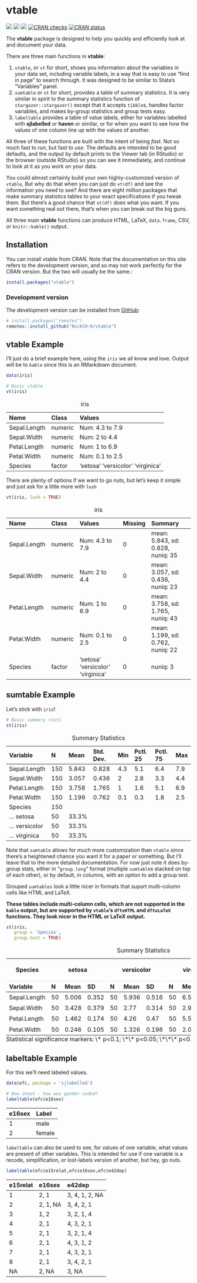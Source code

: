 
<!-- README.md is generated from README.Rmd. Please edit that file -->

# vtable

<!-- badges: start -->

[![](http://cranlogs.r-pkg.org/badges/grand-total/vtable?color=orange)](https://cran.r-project.org/package=vtable)
[![](http://cranlogs.r-pkg.org/badges/last-month/vtable?color=green)](https://cran.r-project.org/package=vtable)
[![](https://www.r-pkg.org/badges/version/vtable?color=blue)](https://cran.r-project.org/package=vtable)
[![CRAN
checks](https://cranchecks.info/badges/summary/vtable)](https://cran.r-project.org/web/checks/check_results_vtable.html)
[![CRAN
status](https://www.r-pkg.org/badges/version/vtable)](https://CRAN.R-project.org/package=vtable)

<!-- badges: end -->

The **vtable** package is designed to help you quickly and efficiently
look at and document your data.

There are three main functions in **vtable**:

1.  `vtable`, or `vt` for short, shows you information about the
    variables in your data set, including variable labels, in a way that
    is easy to use “find in page” to search through. It was designed to
    be similar to Stata’s “Variables” panel.
2.  `sumtable` or `st` for short, provides a table of summary
    statistics. It is very similar in spirit to the summary statistics
    function of `stargazer::stargazer()` except that it accepts
    `tibble`s, handles factor variables, and makes by-group statistics
    and group tests easy.
3.  `labeltable` provides a table of value labels, either for variables
    labelled with **sjlabelled** or **haven** or similar, or for when
    you want to see how the values of one column line up with the values
    of another.

All three of these functions are built with the intent of being *fast*.
Not so much fast to *run*, but fast to *use*. The defaults are intended
to be good defaults, and the output by default prints to the Viewer tab
(in RStudio) or the browser (outside RStudio) so you can see it
immediately, and continue to look at it as you work on your data.

You could almost certainly build your own highly-customized version of
`vtable`, But why do that when you can just do `vt(df)` and see the
information you need to see? And there are eight million packages that
make summary statistics tables to your exact specifications if you tweak
them. But there’s a good chance that `st(df)` does what you want. If you
want something real out there, that’s when you can break out the big
guns.

All three main **vtable** functions can produce HTML, LaTeX,
`data.frame`, CSV, or `knitr::kable()` output.

## Installation

You can install vtable from CRAN. Note that the documentation on this
site refers to the development version, and so may not work perfectly
for the CRAN version. But the two will usually be the same.:

``` r
install.packages("vtable")
```

### Development version

The development version can be installed from
[GitHub](https://github.com/):

``` r
# install.packages("remotes")
remotes::install_github("NickCH-K/vtable")
```

## vtable Example

I’ll just do a brief example here, using the `iris` we all know and
love. Output will be to `kable` since this is an RMarkdown document.

``` r
data(iris)

# Basic vtable
vt(iris)
```

<table class="table" style="margin-left: auto; margin-right: auto;">
<caption>
iris
</caption>
<thead>
<tr>
<th style="text-align:left;">
Name
</th>
<th style="text-align:left;">
Class
</th>
<th style="text-align:left;">
Values
</th>
</tr>
</thead>
<tbody>
<tr>
<td style="text-align:left;">
Sepal.Length
</td>
<td style="text-align:left;">
numeric
</td>
<td style="text-align:left;">
Num: 4.3 to 7.9
</td>
</tr>
<tr>
<td style="text-align:left;">
Sepal.Width
</td>
<td style="text-align:left;">
numeric
</td>
<td style="text-align:left;">
Num: 2 to 4.4
</td>
</tr>
<tr>
<td style="text-align:left;">
Petal.Length
</td>
<td style="text-align:left;">
numeric
</td>
<td style="text-align:left;">
Num: 1 to 6.9
</td>
</tr>
<tr>
<td style="text-align:left;">
Petal.Width
</td>
<td style="text-align:left;">
numeric
</td>
<td style="text-align:left;">
Num: 0.1 to 2.5
</td>
</tr>
<tr>
<td style="text-align:left;">
Species
</td>
<td style="text-align:left;">
factor
</td>
<td style="text-align:left;">
‘setosa’ ‘versicolor’ ‘virginica’
</td>
</tr>
</tbody>
</table>

There are plenty of options if we want to go nuts, but let’s keep it
simple and just ask for a little more with `lush`

``` r
vt(iris, lush = TRUE)
```

<table class="table" style="margin-left: auto; margin-right: auto;">
<caption>
iris
</caption>
<thead>
<tr>
<th style="text-align:left;">
Name
</th>
<th style="text-align:left;">
Class
</th>
<th style="text-align:left;">
Values
</th>
<th style="text-align:left;">
Missing
</th>
<th style="text-align:left;">
Summary
</th>
</tr>
</thead>
<tbody>
<tr>
<td style="text-align:left;">
Sepal.Length
</td>
<td style="text-align:left;">
numeric
</td>
<td style="text-align:left;">
Num: 4.3 to 7.9
</td>
<td style="text-align:left;">
0
</td>
<td style="text-align:left;">
mean: 5.843, sd: 0.828, nuniq: 35
</td>
</tr>
<tr>
<td style="text-align:left;">
Sepal.Width
</td>
<td style="text-align:left;">
numeric
</td>
<td style="text-align:left;">
Num: 2 to 4.4
</td>
<td style="text-align:left;">
0
</td>
<td style="text-align:left;">
mean: 3.057, sd: 0.436, nuniq: 23
</td>
</tr>
<tr>
<td style="text-align:left;">
Petal.Length
</td>
<td style="text-align:left;">
numeric
</td>
<td style="text-align:left;">
Num: 1 to 6.9
</td>
<td style="text-align:left;">
0
</td>
<td style="text-align:left;">
mean: 3.758, sd: 1.765, nuniq: 43
</td>
</tr>
<tr>
<td style="text-align:left;">
Petal.Width
</td>
<td style="text-align:left;">
numeric
</td>
<td style="text-align:left;">
Num: 0.1 to 2.5
</td>
<td style="text-align:left;">
0
</td>
<td style="text-align:left;">
mean: 1.199, sd: 0.762, nuniq: 22
</td>
</tr>
<tr>
<td style="text-align:left;">
Species
</td>
<td style="text-align:left;">
factor
</td>
<td style="text-align:left;">
‘setosa’ ‘versicolor’ ‘virginica’
</td>
<td style="text-align:left;">
0
</td>
<td style="text-align:left;">
nuniq: 3
</td>
</tr>
</tbody>
</table>

## sumtable Example

Let’s stick with `iris`!

``` r
# Basic summary stats
st(iris)
```

<table class="table" style="margin-left: auto; margin-right: auto;">
<caption>
Summary Statistics
</caption>
<thead>
<tr>
<th style="text-align:left;">
Variable
</th>
<th style="text-align:left;">
N
</th>
<th style="text-align:left;">
Mean
</th>
<th style="text-align:left;">
Std. Dev.
</th>
<th style="text-align:left;">
Min
</th>
<th style="text-align:left;">
Pctl. 25
</th>
<th style="text-align:left;">
Pctl. 75
</th>
<th style="text-align:left;">
Max
</th>
</tr>
</thead>
<tbody>
<tr>
<td style="text-align:left;">
Sepal.Length
</td>
<td style="text-align:left;">
150
</td>
<td style="text-align:left;">
5.843
</td>
<td style="text-align:left;">
0.828
</td>
<td style="text-align:left;">
4.3
</td>
<td style="text-align:left;">
5.1
</td>
<td style="text-align:left;">
6.4
</td>
<td style="text-align:left;">
7.9
</td>
</tr>
<tr>
<td style="text-align:left;">
Sepal.Width
</td>
<td style="text-align:left;">
150
</td>
<td style="text-align:left;">
3.057
</td>
<td style="text-align:left;">
0.436
</td>
<td style="text-align:left;">
2
</td>
<td style="text-align:left;">
2.8
</td>
<td style="text-align:left;">
3.3
</td>
<td style="text-align:left;">
4.4
</td>
</tr>
<tr>
<td style="text-align:left;">
Petal.Length
</td>
<td style="text-align:left;">
150
</td>
<td style="text-align:left;">
3.758
</td>
<td style="text-align:left;">
1.765
</td>
<td style="text-align:left;">
1
</td>
<td style="text-align:left;">
1.6
</td>
<td style="text-align:left;">
5.1
</td>
<td style="text-align:left;">
6.9
</td>
</tr>
<tr>
<td style="text-align:left;">
Petal.Width
</td>
<td style="text-align:left;">
150
</td>
<td style="text-align:left;">
1.199
</td>
<td style="text-align:left;">
0.762
</td>
<td style="text-align:left;">
0.1
</td>
<td style="text-align:left;">
0.3
</td>
<td style="text-align:left;">
1.8
</td>
<td style="text-align:left;">
2.5
</td>
</tr>
<tr>
<td style="text-align:left;">
Species
</td>
<td style="text-align:left;">
150
</td>
<td style="text-align:left;">
</td>
<td style="text-align:left;">
</td>
<td style="text-align:left;">
</td>
<td style="text-align:left;">
</td>
<td style="text-align:left;">
</td>
<td style="text-align:left;">
</td>
</tr>
<tr>
<td style="text-align:left;">
… setosa
</td>
<td style="text-align:left;">
50
</td>
<td style="text-align:left;">
33.3%
</td>
<td style="text-align:left;">
</td>
<td style="text-align:left;">
</td>
<td style="text-align:left;">
</td>
<td style="text-align:left;">
</td>
<td style="text-align:left;">
</td>
</tr>
<tr>
<td style="text-align:left;">
… versicolor
</td>
<td style="text-align:left;">
50
</td>
<td style="text-align:left;">
33.3%
</td>
<td style="text-align:left;">
</td>
<td style="text-align:left;">
</td>
<td style="text-align:left;">
</td>
<td style="text-align:left;">
</td>
<td style="text-align:left;">
</td>
</tr>
<tr>
<td style="text-align:left;">
… virginica
</td>
<td style="text-align:left;">
50
</td>
<td style="text-align:left;">
33.3%
</td>
<td style="text-align:left;">
</td>
<td style="text-align:left;">
</td>
<td style="text-align:left;">
</td>
<td style="text-align:left;">
</td>
<td style="text-align:left;">
</td>
</tr>
</tbody>
</table>

Note that `sumtable` allows for much more customization than `vtable`
since there’s a heightened chance you want it for a paper or something.
But I’ll leave that to the more detailed documentation. For now just
note it does by-group stats, either in “`group.long`” format (multiple
`sumtable`s stacked on top of each other), or by default, in columns,
with an option to add a group test.

Grouped `sumtables` look a little nicer in formats that suport
multi-column cells like HTML and LaTeX.

**These tables include multi-column cells, which are not supported in
the `kable` output, but are supported by `vtable`’s `dftoHTML` and
`dftoLaTeX` functions. They look nicer in the HTML or LaTeX output.**

``` r
st(iris, 
   group = 'Species', 
   group.test = TRUE)
```

<table class="table" style="margin-left: auto; margin-right: auto;">
<caption>
Summary Statistics
</caption>
<thead>
<tr>
<th style="border-bottom:hidden;padding-bottom:0; padding-left:3px;padding-right:3px;text-align: center; " colspan="1">

<div style="border-bottom: 1px solid #ddd; padding-bottom: 5px; ">

Species

</div>

</th>
<th style="border-bottom:hidden;padding-bottom:0; padding-left:3px;padding-right:3px;text-align: center; " colspan="3">

<div style="border-bottom: 1px solid #ddd; padding-bottom: 5px; ">

setosa

</div>

</th>
<th style="border-bottom:hidden;padding-bottom:0; padding-left:3px;padding-right:3px;text-align: center; " colspan="3">

<div style="border-bottom: 1px solid #ddd; padding-bottom: 5px; ">

versicolor

</div>

</th>
<th style="border-bottom:hidden;padding-bottom:0; padding-left:3px;padding-right:3px;text-align: center; " colspan="3">

<div style="border-bottom: 1px solid #ddd; padding-bottom: 5px; ">

virginica

</div>

</th>
<th style="empty-cells: hide;border-bottom:hidden;" colspan="1">
</th>
</tr>
<tr>
<th style="text-align:left;">
Variable
</th>
<th style="text-align:left;">
N
</th>
<th style="text-align:left;">
Mean
</th>
<th style="text-align:left;">
SD
</th>
<th style="text-align:left;">
N
</th>
<th style="text-align:left;">
Mean
</th>
<th style="text-align:left;">
SD
</th>
<th style="text-align:left;">
N
</th>
<th style="text-align:left;">
Mean
</th>
<th style="text-align:left;">
SD
</th>
<th style="text-align:left;">
Test
</th>
</tr>
</thead>
<tbody>
<tr>
<td style="text-align:left;">
Sepal.Length
</td>
<td style="text-align:left;">
50
</td>
<td style="text-align:left;">
5.006
</td>
<td style="text-align:left;">
0.352
</td>
<td style="text-align:left;">
50
</td>
<td style="text-align:left;">
5.936
</td>
<td style="text-align:left;">
0.516
</td>
<td style="text-align:left;">
50
</td>
<td style="text-align:left;">
6.588
</td>
<td style="text-align:left;">
0.636
</td>
<td style="text-align:left;">
F=119.265<sup>\*\*\*</sup>
</td>
</tr>
<tr>
<td style="text-align:left;">
Sepal.Width
</td>
<td style="text-align:left;">
50
</td>
<td style="text-align:left;">
3.428
</td>
<td style="text-align:left;">
0.379
</td>
<td style="text-align:left;">
50
</td>
<td style="text-align:left;">
2.77
</td>
<td style="text-align:left;">
0.314
</td>
<td style="text-align:left;">
50
</td>
<td style="text-align:left;">
2.974
</td>
<td style="text-align:left;">
0.322
</td>
<td style="text-align:left;">
F=49.16<sup>\*\*\*</sup>
</td>
</tr>
<tr>
<td style="text-align:left;">
Petal.Length
</td>
<td style="text-align:left;">
50
</td>
<td style="text-align:left;">
1.462
</td>
<td style="text-align:left;">
0.174
</td>
<td style="text-align:left;">
50
</td>
<td style="text-align:left;">
4.26
</td>
<td style="text-align:left;">
0.47
</td>
<td style="text-align:left;">
50
</td>
<td style="text-align:left;">
5.552
</td>
<td style="text-align:left;">
0.552
</td>
<td style="text-align:left;">
F=1180.161<sup>\*\*\*</sup>
</td>
</tr>
<tr>
<td style="text-align:left;">
Petal.Width
</td>
<td style="text-align:left;">
50
</td>
<td style="text-align:left;">
0.246
</td>
<td style="text-align:left;">
0.105
</td>
<td style="text-align:left;">
50
</td>
<td style="text-align:left;">
1.326
</td>
<td style="text-align:left;">
0.198
</td>
<td style="text-align:left;">
50
</td>
<td style="text-align:left;">
2.026
</td>
<td style="text-align:left;">
0.275
</td>
<td style="text-align:left;">
F=960.007<sup>\*\*\*</sup>
</td>
</tr>
</tbody>
<tfoot>
<tr>
<td style="padding: 0; border:0;" colspan="100%">
<sup></sup> Statistical significance markers: \* p&lt;0.1; \*\*
p&lt;0.05; \*\*\* p&lt;0.01
</td>
</tr>
</tfoot>
</table>

## labeltable Example

For this we’ll need labeled values.

``` r
data(efc, package = 'sjlabelled')

# Now shoot - how was gender coded?
labeltable(efc$e16sex)
```

<table class="table" style="margin-left: auto; margin-right: auto;">
<thead>
<tr>
<th style="text-align:left;">
e16sex
</th>
<th style="text-align:left;">
Label
</th>
</tr>
</thead>
<tbody>
<tr>
<td style="text-align:left;">
1
</td>
<td style="text-align:left;">
male
</td>
</tr>
<tr>
<td style="text-align:left;">
2
</td>
<td style="text-align:left;">
female
</td>
</tr>
</tbody>
</table>

`labeltable` can also be used to see, for values of one variable, what
values are present of other variables. This is intended for use if one
variable is a recode, simplification, or lost-labels version of another,
but hey, go nuts.

``` r
labeltable(efc$e15relat,efc$e16sex,efc$e42dep)
```

<table class="table" style="margin-left: auto; margin-right: auto;">
<thead>
<tr>
<th style="text-align:left;">
e15relat
</th>
<th style="text-align:left;">
e16sex
</th>
<th style="text-align:left;">
e42dep
</th>
</tr>
</thead>
<tbody>
<tr>
<td style="text-align:left;">
1
</td>
<td style="text-align:left;">
2, 1
</td>
<td style="text-align:left;">
3, 4, 1, 2, NA
</td>
</tr>
<tr>
<td style="text-align:left;">
2
</td>
<td style="text-align:left;">
2, 1, NA
</td>
<td style="text-align:left;">
3, 4, 2, 1
</td>
</tr>
<tr>
<td style="text-align:left;">
3
</td>
<td style="text-align:left;">
1, 2
</td>
<td style="text-align:left;">
3, 2, 1, 4
</td>
</tr>
<tr>
<td style="text-align:left;">
4
</td>
<td style="text-align:left;">
2, 1
</td>
<td style="text-align:left;">
4, 3, 2, 1
</td>
</tr>
<tr>
<td style="text-align:left;">
5
</td>
<td style="text-align:left;">
2, 1
</td>
<td style="text-align:left;">
3, 2, 1, 4
</td>
</tr>
<tr>
<td style="text-align:left;">
6
</td>
<td style="text-align:left;">
2, 1
</td>
<td style="text-align:left;">
4, 3, 1, 2
</td>
</tr>
<tr>
<td style="text-align:left;">
7
</td>
<td style="text-align:left;">
2, 1
</td>
<td style="text-align:left;">
4, 3, 2, 1
</td>
</tr>
<tr>
<td style="text-align:left;">
8
</td>
<td style="text-align:left;">
2, 1
</td>
<td style="text-align:left;">
3, 4, 2, 1
</td>
</tr>
<tr>
<td style="text-align:left;">
NA
</td>
<td style="text-align:left;">
2, NA
</td>
<td style="text-align:left;">
3, NA
</td>
</tr>
</tbody>
</table>
